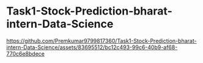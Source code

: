 # Task1-Stock-Prediction-bharat-intern-Data-Science


https://github.com/Premkumar9799817360/Task1-Stock-Prediction-bharat-intern-Data-Science/assets/83695512/bc12c493-99c6-40b9-af68-770c6e8bdece

